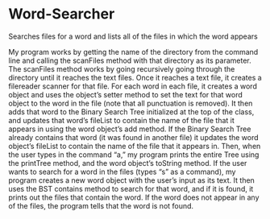 # Word-Searcher
Searches files for a word and lists all of the files in which the word appears

My program works by getting the name of the directory from the command line and calling the scanFiles method with that directory as its parameter. The scanFiles method works by going recursively going through the directory until it reaches the text files. Once it reaches a text file, it creates a filereader scanner for that file. For each word in each file, it creates a word object and  uses the object’s setter method to set the text for that word object to the word in the file (note that all punctuation is removed). It then adds that word to the Binary Search Tree initialized at the top of the class, and updates that word’s fileList to contain the name of the file that it appears in using the word object’s add method. If the Binary Search Tree already contains that word (it was found in another file) it updates the word object’s fileList to contain the name of the file that it appears in. Then, when the user types in the command “a,” my program prints the entire Tree using the printTree method, and the word object’s toString method. If the user wants to search for a word in the files (types “s” as a command), my program creates a new word object with the user’s input as its text. It then uses the BST contains method to search for that word, and if it is found, it prints out the files that contain the word. If the word does not appear in any of the files, the program tells that the word is not found.
